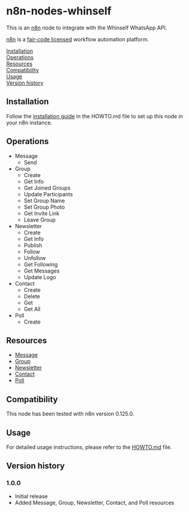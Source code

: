 # n8n-nodes-whinself

This is an [n8n](https://n8n.io/) node to integrate with the Whinself WhatsApp API.

[n8n](https://n8n.io/) is a [fair-code licensed](https://docs.n8n.io/reference/license/) workflow automation platform.

[Installation](#installation)  
[Operations](#operations)  
[Resources](#resources)  
[Compatibility](#compatibility)  
[Usage](#usage)  
[Version history](#version-history)  

## Installation

Follow the [installation guide](HOWTO.md) in the HOWTO.md file to set up this node in your n8n instance.

## Operations

- Message
  - Send
- Group
  - Create
  - Get Info
  - Get Joined Groups
  - Update Participants
  - Set Group Name
  - Set Group Photo
  - Get Invite Link
  - Leave Group
- Newsletter
  - Create
  - Get Info
  - Publish
  - Follow
  - Unfollow
  - Get Following
  - Get Messages
  - Update Logo
- Contact
  - Create
  - Delete
  - Get
  - Get All
- Poll
  - Create

## Resources

- [Message](https://docs.whinself.com/message)
- [Group](https://docs.whinself.com/group)
- [Newsletter](https://docs.whinself.com/newsletter)
- [Contact](https://docs.whinself.com/contact)
- [Poll](https://docs.whinself.com/poll)

## Compatibility

This node has been tested with n8n version 0.125.0.

## Usage

For detailed usage instructions, please refer to the [HOWTO.md](HOWTO.md) file.

## Version history

### 1.0.0

- Initial release
- Added Message, Group, Newsletter, Contact, and Poll resources 